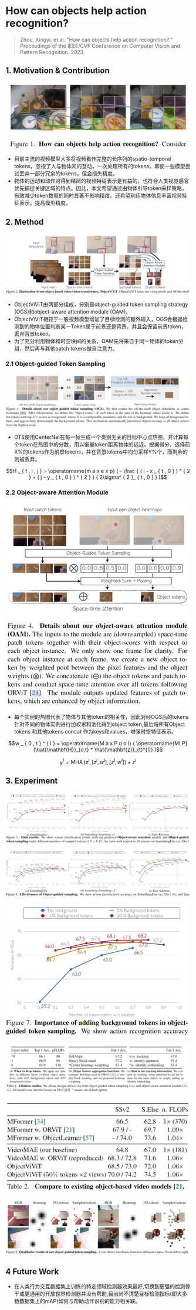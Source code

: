 # How can objects help action recognition?

> Zhou, Xingyi, et al. "How can objects help action recognition?." Proceedings of the IEEE/CVF Conference on Computer Vision and Pattern Recognition. 2023.

## 1. Motivation & Contribution

![1](https://raw.githubusercontent.com/bobochow/blog_img/main/img/objectvivit1.png)

- 目前主流的视频模型大多将视频看作完整的长序列的spatio-temporal tokens，忽视了人与物体间的互动，一次处理所有的tokens。即使一些模型尝试丢弃一部分冗余的tokens，但会损失精度。
- 物体的运动和动作对得到精简的视频特征表示是有益的，也符合人类视觉感官优先捕捉关键区域的特点。因此，本文希望通过由物体引导token采样策略，有效减少token数量的同时显著不影响精度。还希望利用物体信息丰富视频特征表示，提高模型精度。

## 2. Method

![2](https://raw.githubusercontent.com/bobochow/blog_img/main/img/objectvivit2.png)

- ObjectViViT由两部分组成，分别是object-guided token sampling strategy (OGS)和object-aware attention module (OAM)。
- ObjectViViT相较于一般视频模型增加了目标检测的额外输入，OGS会根据检测到的物体位置判断某一Token属于前景还是背景，并且会保留前景token，丢弃背景token。
- 为了充分利用物体和时空块间的关系，OAM先将来自于同一物体的token分组，然后再与其他patch tokens做自注意力。

### 2.1 Object-guided Token Sampling

![3](https://raw.githubusercontent.com/bobochow/blog_img/main/img/objectvivit3.png)

- OTS使用CenterNet在每一帧生成一个类别无关的目标中心点热图，并计算每个token在热图中的分数，用以衡量token距离物体的远近。根据得分，选择前X%的tokens作为前景tokens，并在背景tokens中均匀采样Y%个，而剩余的则被丢弃。

$$H _ { t , i , j } = \operatorname{m a x e x p} ( - \frac { ( i - x _ { t , 0 } ) ^ { 2 } + ( j - y _ { t , 0 } ) ^ { 2 } } { 2\sigma^ { 2 }_ { t , 0 } } )$$

### 2.2 Object-aware Attention Module

![4](https://raw.githubusercontent.com/bobochow/blog_img/main/img/objectvivit4.png)

- 每个实例的热图代表了物体与其他token的相关性，因此对经OGS后的tokens针对不同的物体实例进行加权求和池化得到object token,最后将所有Object tokens 和其他tokens concat 作为keys和values，增强时空特征表示。

$$w _ { 0 , t } ^ { l } = \operatorname{M a x P o o l} ( \operatorname{MLP}(\hat{\mathbf{H}}_{o,t} * \hat{\mathbf{z}}_{t}^{l}) )$$

$$\mathcal{y} ^ { l } =\operatorname{ M H A} ( z ^ { l } , [ z ^ { l } , w ^ { l } ] , [ z ^ { l } , w ^ { l } ] ) + z ^ { l }$$

## 3. Experiment

![5](https://raw.githubusercontent.com/bobochow/blog_img/main/img/objectvivit5.png)

![6](https://raw.githubusercontent.com/bobochow/blog_img/main/img/objectvivit6.png)

![7](https://raw.githubusercontent.com/bobochow/blog_img/main/img/objectvivit7.png)

![8](https://raw.githubusercontent.com/bobochow/blog_img/main/img/objectvivit8.png)

![9](https://raw.githubusercontent.com/bobochow/blog_img/main/img/objectvivit9.png)

![10](https://raw.githubusercontent.com/bobochow/blog_img/main/img/objectvivit10.png)

## 4 Future Work

- 在人类行为交互数据集上训练的特定领域检测器效果最好,切换到更强的检测骨干或更通用的开放世界检测器并没有帮助,目前尚不清楚目标检测指标(即大多数数据集上的mAP)如何与帮助动作识别的能力相关联。
